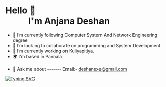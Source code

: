 
Hello 👋 <br>
 &nbsp;&nbsp;&nbsp;&nbsp;&nbsp;&nbsp;&nbsp;&nbsp;&nbsp;&nbsp;      I'm Anjana Deshan
========================================================================================================================================


* 🌱 I’m currently following Computer System And Network Engineering degree 
* 👯 I’m looking to collaborate on programming and System Development
* 🔭 I’m currently working on Kuliyapitiya.
* 🌍  I'm based in Pannala
 <br><br>
* 💬 Ask me about ------- Email:- deshanexe@gmail.com


<p>
<a href="https://git.io/typing-svg"><img src="https://readme-typing-svg.demolab.com?font=Fira+Code&weight=400&size=25&pause=10&vCenter=true&width=700&height=60&lines=;iOS+Application+Developer;Web+Designer;" alt="Typing SVG" /></a>
</p>



<!--
**Anjana-deshan/Anjana-deshan** is a ✨ _special_ ✨ repository because its `README.md` (this file) appears on your GitHub profile.

Here are some ideas to get you started:

- 🤔 I’m looking for help with ...
- 📫 How to reach me: ...
- 😄 Pronouns: ...
- ⚡ Fun fact: ...
-->



